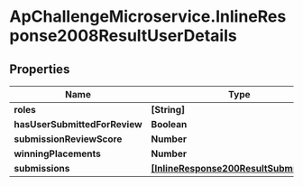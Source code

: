 # ApChallengeMicroservice.InlineResponse2008ResultUserDetails

## Properties
Name | Type | Description | Notes
------------ | ------------- | ------------- | -------------
**roles** | **[String]** |  | [optional] 
**hasUserSubmittedForReview** | **Boolean** |  | [optional] 
**submissionReviewScore** | **Number** |  | [optional] 
**winningPlacements** | **Number** |  | [optional] 
**submissions** | [**[InlineResponse200ResultSubmissions]**](InlineResponse200ResultSubmissions.md) |  | [optional] 


